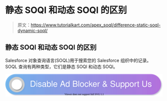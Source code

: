 # 静态 SOQl 和动态 SOQl 的区别

> 原文：<https://www.tutorialkart.com/apex_soql/difference-static-soql-dynamic-soql/>

## 静态 SOQl 和动态 SOQl 的区别

Salesforce 对象查询语言(SOQL)用于搜索您的 Salesforce 组织中的记录。SOQL 查询有两种类型，它们是静态 SOQl 和动态 SOQl。

[![](img/925da31b32d6bc3827932f6c8afb11bb.png)](https://www.tutorialkart.com/)